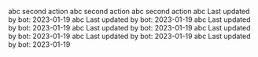 abc
second action
abc
second action
abc
second action
abc
Last updated by bot: 2023-01-19
abc
Last updated by bot: 2023-01-19
abc
Last updated by bot: 2023-01-19
abc
Last updated by bot: 2023-01-19
abc
Last updated by bot: 2023-01-19
abc
Last updated by bot: 2023-01-19
abc
Last updated by bot: 2023-01-19
